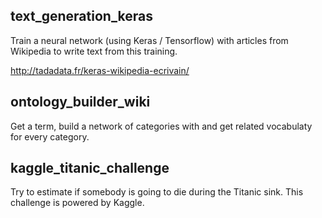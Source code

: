 ## text_generation_keras

Train a neural network (using Keras / Tensorflow) with articles from Wikipedia to write text from this training.

http://tadadata.fr/keras-wikipedia-ecrivain/

## ontology_builder_wiki

Get a term, build a network of categories with and get related vocabulaty for every category.

## kaggle_titanic_challenge

Try to estimate if somebody is going to die during the Titanic sink. This challenge is powered by Kaggle.
